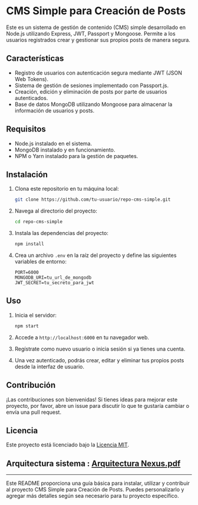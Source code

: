 
# CMS Simple para Creación de Posts

Este es un sistema de gestión de contenido (CMS) simple desarrollado en Node.js utilizando Express, JWT, Passport y Mongoose. Permite a los usuarios registrados crear y gestionar sus propios posts de manera segura.

## Características

- Registro de usuarios con autenticación segura mediante JWT (JSON Web Tokens).
- Sistema de gestión de sesiones implementado con Passport.js.
- Creación, edición y eliminación de posts por parte de usuarios autenticados.
- Base de datos MongoDB utilizando Mongoose para almacenar la información de usuarios y posts.

## Requisitos

- Node.js instalado en el sistema.
- MongoDB instalado y en funcionamiento.
- NPM o Yarn instalado para la gestión de paquetes.

## Instalación

1. Clona este repositorio en tu máquina local:

   ```bash
   git clone https://github.com/tu-usuario/repo-cms-simple.git
   ```

2. Navega al directorio del proyecto:

   ```bash
   cd repo-cms-simple
   ```

3. Instala las dependencias del proyecto:

   ```bash
   npm install
   ```

4. Crea un archivo `.env` en la raíz del proyecto y define las siguientes variables de entorno:

   ```plaintext
   PORT=6000
   MONGODB_URI=tu_url_de_mongodb
   JWT_SECRET=tu_secreto_para_jwt
   ```

## Uso

1. Inicia el servidor:

   ```bash
   npm start
   ```

2. Accede a `http://localhost:6000` en tu navegador web.

3. Regístrate como nuevo usuario o inicia sesión si ya tienes una cuenta.

4. Una vez autenticado, podrás crear, editar y eliminar tus propios posts desde la interfaz de usuario.

## Contribución

¡Las contribuciones son bienvenidas! Si tienes ideas para mejorar este proyecto, por favor, abre un issue para discutir lo que te gustaría cambiar o envía una pull request.

## Licencia

Este proyecto está licenciado bajo la [Licencia MIT](https://opensource.org/licenses/MIT).


## Arquitectura sistema : [Arquitectura Nexus.pdf](https://github.com/stdorado/CMS-Nexus/files/15031979/Arquitectura.Nexus.pdf)


---

Este README proporciona una guía básica para instalar, utilizar y contribuir al proyecto CMS Simple para Creación de Posts. Puedes personalizarlo y agregar más detalles según sea necesario para tu proyecto específico.
